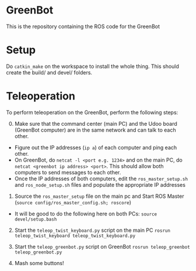 # GreenBot

This is the repository containing the ROS code for the GreenBot

# Setup

Do `catkin_make` on the workspace to install the whole thing. This should create the build/ and devel/ folders.

# Teleoperation

To perform teleoperation on the GreenBot, perform the following steps:

0. Make sure that the command center (main PC) and the Udoo board (GreenBot computer) are in the same network and can talk to each other.
  * Figure out the IP addresses (`ip a`) of each computer and ping each other.
  * On GreenBot, do `netcat -l <port e.g. 1234>` and on the main PC, do `netcat <greenbot ip address> <port>`. This should allow both computers to send messages to each other.
  * Once the IP addresses of both computers, edit the `ros_master_setup.sh` and `ros_node_setup.sh` files and populate the appropriate IP addresses
 
1. Source the `ros_master_setup` file on the main pc and Start ROS Master (`source config/ros_master_config.sh; roscore`)
  * It will be good to do the following here on both PCs: `source devel/setup.bash`
  
2. Start the `teleop_twist_keyboard.py` script on the main PC `rosrun teleop_twist_keyboard teleop_twist_keyboard.py`

3. Start the `teleop_greenbot.py` script on GreenBot `rosrun teleop_greenbot teleop_greenbot.py`

4. Mash some buttons!
